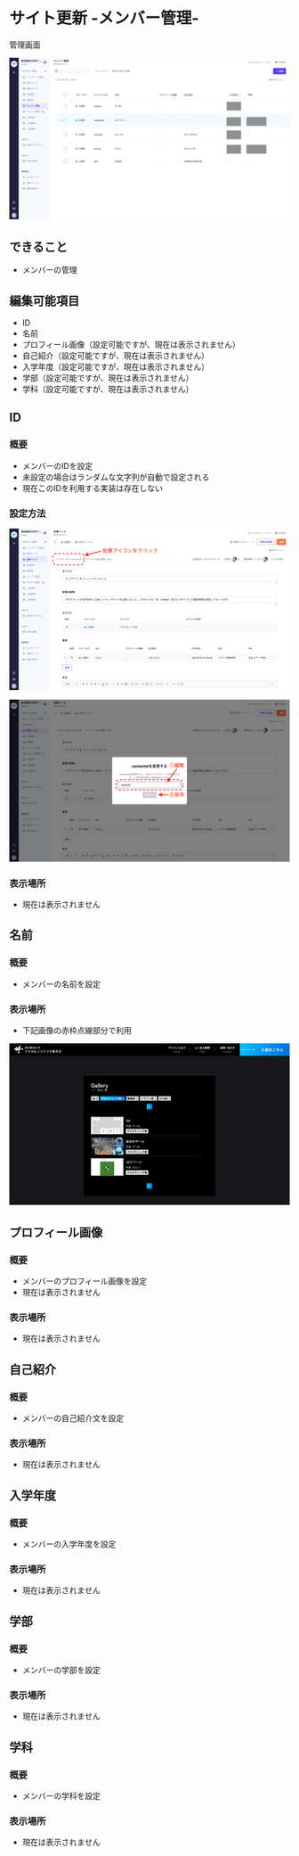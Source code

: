 # サイト更新 -メンバー管理-

管理画面

![](/attachments/20250213201944.png)

## できること

- メンバーの管理

## 編集可能項目

- ID
- 名前
- プロフィール画像（設定可能ですが、現在は表示されません）
- 自己紹介（設定可能ですが、現在は表示されません）
- 入学年度（設定可能ですが、現在は表示されません）
- 学部（設定可能ですが、現在は表示されません）
- 学科（設定可能ですが、現在は表示されません）

## ID

### 概要

- メンバーのIDを設定
- 未設定の場合はランダムな文字列が自動で設定される
- 現在このIDを利用する実装は存在しない

### 設定方法

![](/attachments/20250213185916.png)

![](/attachments/20250213190032.png)

### 表示場所

- 現在は表示されません

## 名前

### 概要

- メンバーの名前を設定

### 表示場所

- 下記画像の赤枠点線部分で利用

![](/attachments/20250213194552.png)

## プロフィール画像

### 概要

- メンバーのプロフィール画像を設定
- 現在は表示されません

### 表示場所

- 現在は表示されません

## 自己紹介

### 概要

- メンバーの自己紹介文を設定

### 表示場所

- 現在は表示されません

## 入学年度

### 概要

- メンバーの入学年度を設定

### 表示場所

- 現在は表示されません

## 学部

### 概要

- メンバーの学部を設定

### 表示場所

- 現在は表示されません

## 学科

### 概要

- メンバーの学科を設定

### 表示場所

- 現在は表示されません
